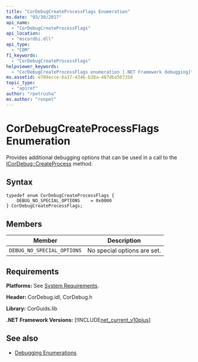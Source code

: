 ```yaml
---
title: "CorDebugCreateProcessFlags Enumeration"
ms.date: "03/30/2017"
api_name: 
  - "CorDebugCreateProcessFlags"
api_location: 
  - "mscordbi.dll"
api_type: 
  - "COM"
f1_keywords: 
  - "CorDebugCreateProcessFlags"
helpviewer_keywords: 
  - "CorDebugCreateProcessFlags enumeration [.NET Framework debugging]"
ms.assetid: e709acce-6a17-4346-b38a-467dba567358
topic_type: 
  - "apiref"
author: "rpetrusha"
ms.author: "ronpet"
---
```

# CorDebugCreateProcessFlags Enumeration
Provides additional debugging options that can be used in a call to the [ICorDebug::CreateProcess](../../../../docs/framework/unmanaged-api/debugging/icordebug-createprocess-method.md) method.  
  
## Syntax  
  
```  
typedef enum CorDebugCreateProcessFlags {  
    DEBUG_NO_SPECIAL_OPTIONS    = 0x0000  
} CorDebugCreateProcessFlags;  
```  
  
## Members  
  
|Member|Description|  
|------------|-----------------|  
|`DEBUG_NO_SPECIAL_OPTIONS`|No special options are set.|  
  
## Requirements  
 **Platforms:** See [System Requirements](../../../../docs/framework/get-started/system-requirements.md).  
  
 **Header:** CorDebug.idl, CorDebug.h  
  
 **Library:** CorGuids.lib  
  
 **.NET Framework Versions:** [!INCLUDE[net_current_v10plus](../../../../includes/net-current-v10plus-md.md)]  
  
## See also
- [Debugging Enumerations](../../../../docs/framework/unmanaged-api/debugging/debugging-enumerations.md)
